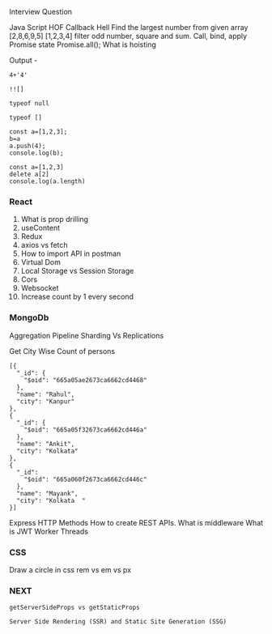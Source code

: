 Interview  Question

Java Script 
HOF
Callback Hell
Find the largest number from given array [2,8,6,9,5]
[1,2,3,4] filter odd number, square and sum.
Call, bind, apply
Promise state
Promise.all();
What is hoisting


Output - 
```
4+'4'
```
```
!![]
```
```
typeof null
```
```
typeof []
```

```
const a=[1,2,3];
b=a
a.push(4);
console.log(b);
```

```
const a=[1,2,3]
delete a[2]
console.log(a.length)
```

 
### React

1. What is prop drilling
2. useContent
3. Redux    
4. axios vs fetch
5. How to import API in postman
6. Virtual Dom
7. Local Storage vs Session Storage
8. Cors
9. Websocket
10. Increase count by 1 every second

### MongoDb

Aggregation Pipeline
Sharding Vs Replications

Get City Wise Count of persons
```
[{
  "_id": {
    "$oid": "665a05ae2673ca6662cd4468"
  },
  "name": "Rahul",
  "city": "Kanpur"
},
{
  "_id": {
    "$oid": "665a05f32673ca6662cd446a"
  },
  "name": "Ankit",
  "city": "Kolkata"
},
{
  "_id":  
    "$oid": "665a060f2673ca6662cd446c"
  },
  "name": "Mayank",
  "city": "Kolkata  "
}]
```
Express
HTTP Methods
How to create REST APIs.
What is middleware
What is JWT 
Worker Threads

### CSS

Draw a circle in css
rem vs em vs px

### NEXT
```
getServerSideProps vs getStaticProps
```
```
Server Side Rendering (SSR) and Static Site Generation (SSG)
```


